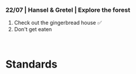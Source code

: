 ### 22/07 | Hansel & Gretel | Explore the forest

1. Check out the gingerbread house ✅
2. Don't get eaten

<br>

# Standards

